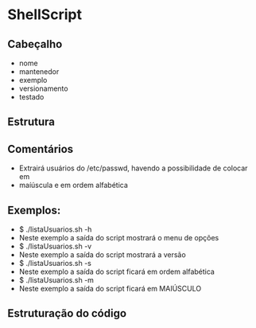 # ShellScript
## Cabeçalho
- nome
- mantenedor
- exemplo
- versionamento
- testado

## Estrutura
## Comentários
- Extrairá usuários do /etc/passwd, havendo a possibilidade de colocar em
- maíúscula e em ordem alfabética
## Exemplos:
-   $ ./listaUsuarios.sh -h
-   Neste exemplo a saída do script mostrará o menu de opções
-   $ ./listaUsuarios.sh -v
-   Neste exemplo a saída do script mostrará a versão
-   $ ./listaUsuarios.sh -s
-   Neste exemplo a saída do script ficará em ordem alfabética
-   $ ./listaUsuarios.sh -m
-   Neste exemplo a saída do script ficará em MAIÚSCULO
## Estruturação do código
